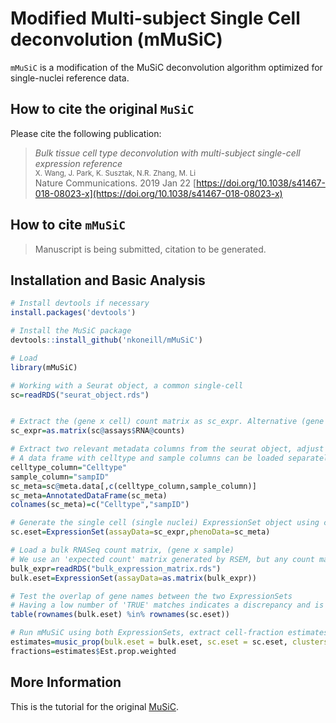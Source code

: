Modified Multi-subject Single Cell deconvolution (mMuSiC)
=============================================

`mMuSiC` is a modification of the MuSiC deconvolution algorithm optimized for single-nuclei reference data.

How to cite the original `MuSiC`
-------------------
Please cite the following publication:

> *Bulk tissue cell type deconvolution with multi-subject single-cell expression reference*<br />
> <small>X. Wang, J. Park, K. Susztak, N.R. Zhang, M. Li<br /></small>
> Nature Communications. 2019 Jan 22 [https://doi.org/10.1038/s41467-018-08023-x](https://doi.org/10.1038/s41467-018-08023-x) 

How to cite `mMuSiC`
-------------------

> Manuscript is being submitted, citation to be generated.




Installation and Basic Analysis
------------

``` r
# Install devtools if necessary
install.packages('devtools')

# Install the MuSiC package
devtools::install_github('nkoneill/mMuSiC')

# Load
library(mMuSiC)

# Working with a Seurat object, a common single-cell 
sc=readRDS("seurat_object.rds")


# Extract the (gene x cell) count matrix as sc_expr. Alternative (gene x cell) count matrices can be loaded here
sc_expr=as.matrix(sc@assays$RNA@counts)

# Extract two relevant metadata columns from the seurat object, adjust variable names accordingly
# A data frame with celltype and sample columns can be loaded separately
celltype_column="Celltype"
sample_column="sampID"
sc_meta=sc@meta.data[,c(celltype_column,sample_column)]
sc_meta=AnnotatedDataFrame(sc_meta)
colnames(sc_meta)=c("Celltype","sampID")

# Generate the single cell (single nuclei) ExpressionSet object using counts and metadata
sc.eset=ExpressionSet(assayData=sc_expr,phenoData=sc_meta)

# Load a bulk RNASeq count matrix, (gene x sample)
# We use an 'expected count' matrix generated by RSEM, but any count matrix should work
bulk_expr=readRDS("bulk_expression_matrix.rds")
bulk.eset=ExpressionSet(assayData=as.matrix(bulk_expr))

# Test the overlap of gene names between the two ExpressionSets
# Having a low number of 'TRUE' matches indicates a discrepancy and is a common error
table(rownames(bulk.eset) %in% rownames(sc.eset))

# Run mMuSiC using both ExpressionSets, extract cell-fraction estimates from the result (sample x celltype) matrix
estimates=music_prop(bulk.eset = bulk.eset, sc.eset = sc.eset, clusters = 'Celltype',samples = 'sampID', verbose = F)
fractions=estimates$Est.prop.weighted
```

More Information
-----------------
This is the tutorial for the original [MuSiC](http://xuranw.github.io/MuSiC/articles/MuSiC.html).
